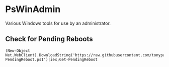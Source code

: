 # PsWinAdmin
Various Windows tools for use by an administrator.

## Check for Pending Reboots
```
(New-Object Net.WebClient).DownloadString('https://raw.githubusercontent.com/tonypags/PsWinAdmin/master/Get-PendingReboot.ps1')|iex;Get-PendingReboot
```
